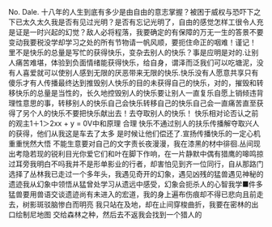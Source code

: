No.
Dale.
十八年的人生到底有多少是由自由的意志掌握？被困于威权与恐吓下之下已太久太久我是否有见过光明？是否有忘记光明了，自由的感觉怎样工很令人充是证是一时兴起的幻觉？敌人必将程落，我要确定的有保障的万无一生的答景不要变动我要税没学却学习之处的所有节物请一帆风顺，要扼住命正的咽难！谨记！
里不是快乐的总量是写忙的获得快乐，变杂去别人的快乐？事是应明是对的.让别人痛苦难堪，体验到负面情绪能获得快乐，给自身，谓泽而泛我们可以吃塘泥，没有人喜爱就可以使别人感到无限的厌恶带来无限的快乐.快乐没有人愿意共享只有傻乐才有人传播最终达到推毁别人快乐的目的未获得自己的快乐，对的，摧毁和转移快乐的总量是当性的，长久地控毁别人的快乐要让别人一直复乐自愿上销倾违背理性意思的事，转移别人的快乐自己会快乐转移自己的快乐自己会一直痛苦直至获得了另个人的快乐不要把快乐献出去！去夺取别人的快乐！
快乐相对论否认之前的观主1＋1＞2xx + y = 0V中和原理 合理
快乐不通过别人的扶乐传播解夺取兴人的获得，他们从我这是车去了太多
是时候让他们偿还了.宣扬传播快乐的一定心机重重恍然大悟
不能生意要对自己的文字责长夜漫漫，我在漆黑的材中徘徊.丛间现出考隐若现的锐利目光你爱它们和叶在脚下作响，在一片静默中偶有猎鹰的嗥鸣掠过耳旁我明白不吗我并不是形单影业的行者，却害怕见到齐一位同行，自从那路门选择了丛林我已走过一个多年头，我遇见奇开的幻象，遇见凶残的猛兽遇见神秘的遗迹我从幻象中领悟从猛曾处学习从遗远中感受，幻象会扼杀人的心智我学■件多猛兽要用兽语交谈遗迹尚有未进入的宏道，我的身上遍布伤痕却不得已悲向且前走去，树影斑驳脑惨白而明亮 我只站在及地，却在止间穿梭曲折，我要在密林的出口绘制尼地图 交给森林之种，然后去不返我会找到一个猎人的
